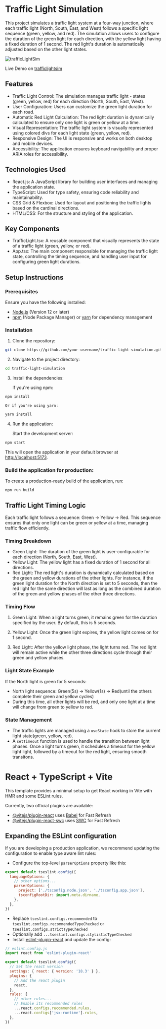 # Traffic Light Simulation

This project simulates a traffic light system at a four-way junction, where each traffic light (North, South, East, and West) follows a specific light sequence (green, yellow, and red). The simulation allows users to configure the duration of the green light for each direction, with the yellow light having a fixed duration of 1 second. The red light's duration is automatically adjusted based on the other light states.

![trafficLightSim](https://github.com/user-attachments/assets/ef4241f1-132b-4b75-a16a-401637973bf0)

Live Demo on [trafficlightsim](https://trafficlightsim.onrender.com/)

## Features

- Traffic Light Control: The simulation manages traffic light - states (green, yellow, red) for each direction (North, South, East, West).
- User Configuration: Users can customize the green light duration for each road.
- Automatic Red Light Calculation: The red light duration is dynamically calculated to ensure only one light is green or yellow at a time.
- Visual Representation: The traffic light system is visually represented using colored divs for each light state (green, yellow, red).
- Responsive Design: The UI is responsive and works on both desktop and mobile devices.
- Accessibility: The application ensures keyboard navigability and proper ARIA roles for accessibility.

## Technologies Used

- React.js: A JavaScript library for building user interfaces and managing the application state.
- TypeScript: Used for type safety, ensuring code reliability and maintainability.
- CSS Grid & Flexbox: Used for layout and positioning the traffic lights based on the cardinal directions.
- HTML/CSS: For the structure and styling of the application.

## Key Components

- TrafficLight.tsx: A reusable component that visually represents the state of a traffic light (green, yellow, or red).
- App.tsx: The main component responsible for managing the traffic light state, controlling the timing sequence, and handling user input for configuring green light durations.

## Setup Instructions

### Prerequisites
Ensure you have the following installed:

- [Node.js](https://nodejs.org/en) (Version 12 or later)
- [npm](https://www.npmjs.com/) (Node Package Manager) or [yarn](https://classic.yarnpkg.com/lang/en/docs/install/#windows-stable) for dependency management

### Installation

1. Clone the repository: 

```bash
git clone https://github.com/your-username/traffic-light-simulation.git
```

2. Navigate to the project directory:

```bash 
cd traffic-light-simulation
```

3. Install the dependencies:

    If you're using npm:

```bash 
npm install
```

    Or if you're using yarn:

```bash
yarn install
```

4. Run the application:

    Start the development server:

```bash
npm start
```

  This will open the application in your default browser at [http://localhost:5173](http://localhost:5173/).

### Build the application for production:

To create a production-ready build of the application, run:

```bash 
npm run build
```

## Traffic Light Timing Logic

Each traffic light follows a sequence: Green -> Yellow -> Red. This sequence ensures that only one light can be green or yellow at a time, managing traffic flow efficiently.

### Timing Breakdown

- Green Light: The duration of the green light is user-configurable for each direction (North, South, East, West).
- Yellow Light: The yellow light has a fixed duration of 1 second for all directions.
- Red Light: The red light's duration is dynamically calculated based on the green and yellow durations of the other lights. For instance, if the green light duration for the North direction is set to 5 seconds, then the red light for the same direction will last as long as the combined duration of the green and yellow phases of the other three directions.

### Timing Flow

1. Green Light: When a light turns green, it remains green for the duration specified by the user. By default, this is 5 seconds.

2. Yellow Light: Once the green light expires, the yellow light comes on for 1 second.

3. Red Light: After the yellow light phase, the light turns red. The red light will remain active while the other three directions cycle through their green and yellow phases.

### Light State Example

If the North light is green for 5 seconds:

- North light sequence: Green(5s) -> Yellow(1s) -> Red(until the others complete their green and yellow cycles)
- During this time, all other lights will be red, and only one light at a time will change from green to yellow to red.

### State Management

- The traffic lights are managed using a ```useState``` hook to store the current light state(green, yellow, red).
- A ```setTimeout``` function is used to handle the transition between light phases. Once a light turns green, it schedules a timeout for the yellow light light, followed by a timeout for the red light, ensuring smooth transitons.

# React + TypeScript + Vite

This template provides a minimal setup to get React working in Vite with HMR and some ESLint rules.

Currently, two official plugins are available:

- [@vitejs/plugin-react](https://github.com/vitejs/vite-plugin-react/blob/main/packages/plugin-react/README.md) uses [Babel](https://babeljs.io/) for Fast Refresh
- [@vitejs/plugin-react-swc](https://github.com/vitejs/vite-plugin-react-swc) uses [SWC](https://swc.rs/) for Fast Refresh

## Expanding the ESLint configuration

If you are developing a production application, we recommend updating the configuration to enable type aware lint rules:

- Configure the top-level `parserOptions` property like this:

```js
export default tseslint.config({
  languageOptions: {
    // other options...
    parserOptions: {
      project: ['./tsconfig.node.json', './tsconfig.app.json'],
      tsconfigRootDir: import.meta.dirname,
    },
  },
})
```

- Replace `tseslint.configs.recommended` to `tseslint.configs.recommendedTypeChecked` or `tseslint.configs.strictTypeChecked`
- Optionally add `...tseslint.configs.stylisticTypeChecked`
- Install [eslint-plugin-react](https://github.com/jsx-eslint/eslint-plugin-react) and update the config:

```js
// eslint.config.js
import react from 'eslint-plugin-react'

export default tseslint.config({
  // Set the react version
  settings: { react: { version: '18.3' } },
  plugins: {
    // Add the react plugin
    react,
  },
  rules: {
    // other rules...
    // Enable its recommended rules
    ...react.configs.recommended.rules,
    ...react.configs['jsx-runtime'].rules,
  },
})
```
